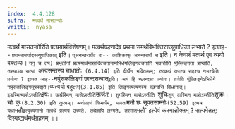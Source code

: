 ```yaml
---
index:  4.4.128
sutra:  मत्वर्थे मासतन्वोः
vritti:  nyasa
---
```


मत्वर्थे मासतन्वोरिति प्रत्ययार्थविशेषणम्। मत्वर्थग्रहणादेव प्रथमा समर्थविभक्तिरस्त्युपाधिका लभ्यते ? इत्याह-- `प्रथमसमर्थादस्त्युपाधिकात्` इति।
`प्अनन्तरार्थेव वा-- काशिकाफ् अनन्तरार्थे च` इति। न केवलं मत्वर्थ एव त्ययो वक्तव्यः।
`ननु च तप) प्रभृतीनां प्रत्ययार्थमासादिवचनानामभिधेयलिङ्गवचनानि भवन्तीति पुंल्लिङ्गता प्राप्वोति, तस्याञ्च सत्यां `अत्वसन्तस्य चाधातोः` (6.4.14) इति दीर्घेण भवितव्यम्; तत्कथं तपश्च सहश्च नभश्चेति प्रयोगः ? इत्यत आह--`नपुंसकलिङ्गं छान्दसत्वात्` इति। अयं हि च्छान्दसः प्रयोगः। तत्रेति पुंल्लिङ्गेऽभिधेये नपुंसकलिङ्गमुपपद्यते। `व्यत्ययो बहुलम्` (3.1.85) इति लिङ्गव्यत्ययस्य च्छन्दसि विधानात्। इडस्मिन्मासेऽस्तीति `इषः` । ऊर्घस्मिन् मासेऽस्तीति `ऊर्जःर`। शुगस्मिन् मासेऽस्तीति `शूचिः` शुग् वास्मिन् मासेऽस्तीति `शुक्रः`। `चोः कुः` (8.2.30) इति कुत्वम्। अर्थग्रहणं किमर्थम्, यावता `मतौ छः सूक्तसाम्नोः` (52.59) इत्यत्र यथा `मतौ` इत्युच्यमानो मत्वर्थे प्रत्यय उच्यते, तथेहापि लभ्यते, तस्मात् `मतौ` इत्येवं कस्मान्नोक्तम् ? सत्यमेतत्; विस्पष्टार्थमर्थग्रहणम् ।।

